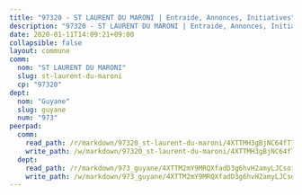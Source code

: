 ```yaml
---
title: "97320 - ST LAURENT DU MARONI | Entraide, Annonces, Initiatives"
description: "97320 - ST LAURENT DU MARONI | Entraide, Annonces, Initiatives"
date: 2020-01-11T14:09:21+09:00
collapsible: false
layout: commune
comm:
  nom: "ST LAURENT DU MARONI"
  slug: st-laurent-du-maroni
  cp: "97320"
dept:
  nom: "Guyane"
  slug: guyane
  num: "973"
peerpad:
  comm:
    read_path: /r/markdown/97320_st-laurent-du-maroni/4XTTMH3gBjNC64fT7ChKdvpEZNJph1VpPESqF8hup6UgauR29
    write_path: /w/markdown/97320_st-laurent-du-maroni/4XTTMH3gBjNC64fT7ChKdvpEZNJph1VpPESqF8hup6UgauR29-K3TgUK4b5g2n2DD82TN1SMVbubds16cwczyYj5VfNCvKc8zNZby12aV7yezZJ7RkESVxiDRaiTJtoREiRwAVfTUZbsyRdyfRCgfoGiNE8zgtWJiS8yaLZbxsGQ8bPUi9r3YgLj4M
  dept:
    read_path: /r/markdown/973_guyane/4XTTM2mY9MRQXfadD3g6hvH2amyLJCsoinYGcPs3moq9GpTwc
    write_path: /w/markdown/973_guyane/4XTTM2mY9MRQXfadD3g6hvH2amyLJCsoinYGcPs3moq9GpTwc-K3TgTgNFrGYQL7RzdiUs2G5kz5wznH8a7V3hvZcSXNRKvSbg2tsbecC3Je5R7hpbbDk7dogAkEsJV5SFg7UEJUHx8Fogpcmn5vubMjKA1FgiKo3tE8H7NRgUs3M6tfhzyxkWCUs8
---
```


